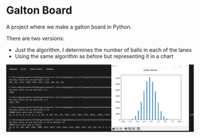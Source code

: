 # Galton Board

A project where we make a galton board in Python.

There are two versions:
- Just the algorithm. I determines the number of balls in each of the lanes
- Using the same algorithm as before but representing it in a chart

![example](example.png)
